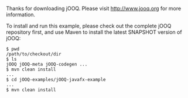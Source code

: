 Thanks for downloading jOOQ.
Please visit http://www.jooq.org for more information.

To install and run this example, please check out the complete jOOQ repository first, and use Maven to install the latest SNAPSHOT version of jOOQ:

```
$ pwd
/path/to/checkout/dir
$ ls
jOOQ jOOQ-meta jOOQ-codegen ...
$ mvn clean install
...
$ cd jOOQ-examples/jOOQ-javafx-example
...
$ mvn clean install
```